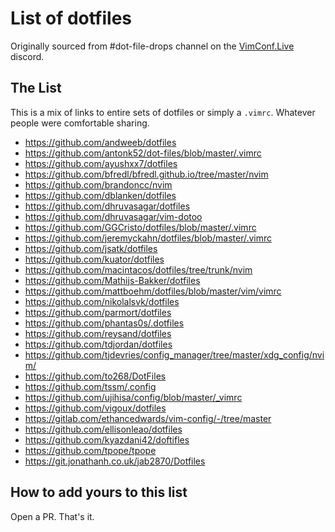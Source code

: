 # List of dotfiles

Originally sourced from #dot-file-drops channel on the [VimConf.Live](https://www.vimconf.live/) discord.

## The List

This is a mix of links to entire sets of dotfiles or simply a `.vimrc`.
Whatever people were comfortable sharing.

* https://github.com/andweeb/dotfiles
* https://github.com/antonk52/dot-files/blob/master/.vimrc
* https://github.com/ayushxx7/dotfiles
* https://github.com/bfredl/bfredl.github.io/tree/master/nvim
* https://github.com/brandoncc/nvim
* https://github.com/dblanken/dotfiles
* https://github.com/dhruvasagar/dotfiles
* https://github.com/dhruvasagar/vim-dotoo
* https://github.com/GGCristo/dotfiles/blob/master/.vimrc
* https://github.com/jeremyckahn/dotfiles/blob/master/.vimrc
* https://github.com/jsatk/dotfiles
* https://github.com/kuator/dotfiles
* https://github.com/macintacos/dotfiles/tree/trunk/nvim
* https://github.com/Mathijs-Bakker/dotfiles
* https://github.com/mattboehm/dotfiles/blob/master/vim/vimrc
* https://github.com/nikolalsvk/dotfiles
* https://github.com/parmort/dotfiles
* https://github.com/phantas0s/.dotfiles
* https://github.com/reysand/dotfiles
* https://github.com/tdjordan/dotfiles
* https://github.com/tjdevries/config_manager/tree/master/xdg_config/nvim/
* https://github.com/to268/DotFiles
* https://github.com/tssm/.config 
* https://github.com/ujihisa/config/blob/master/_vimrc
* https://github.com/vigoux/dotfiles
* https://gitlab.com/ethancedwards/vim-config/-/tree/master
* https://github.com/ellisonleao/dotfiles
* https://github.com/kyazdani42/doftifles
* https://github.com/tpope/tpope
* https://git.jonathanh.co.uk/jab2870/Dotfiles

## How to add yours to this list

Open a PR.  That's it.
